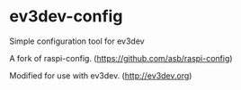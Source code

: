 # ev3dev-config
Simple configuration tool for ev3dev

A fork of raspi-config. (https://github.com/asb/raspi-config)

Modified for use with ev3dev. (http://ev3dev.org)

